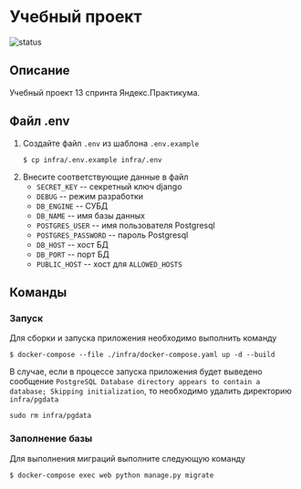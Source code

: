 # Учебный проект
![status](https://github.com/SPTolkachev/yamdb_final/actions/workflows/yamdb_workflow.yml/badge.svg)

## Описание
Учебный проект 13 спринта Яндекс.Практикума.

## Файл .env
1. Создайте файл `.env` из шаблона `.env.example`
    ```shell
    $ cp infra/.env.example infra/.env
    ```
2. Внесите соответствующие данные в файл
    - `SECRET_KEY` -- секретный ключ django
    - `DEBUG` -- режим разработки
    - `DB_ENGINE` -- СУБД
    - `DB_NAME` -- имя базы данных
    - `POSTGRES_USER` -- имя пользователя Postgresql
    - `POSTGRES_PASSWORD` -- пароль Postgresql
    - `DB_HOST` -- хост БД
    - `DB_PORT` -- порт БД
    - `PUBLIC_HOST` -- хост для `ALLOWED_HOSTS`

## Команды
### Запуск
Для сборки и запуска приложения необходимо выполнить команду
```shell
$ docker-compose --file ./infra/docker-compose.yaml up -d --build
```
В случае, если в процессе запуска приложения будет выведено сообщение
`PostgreSQL Database directory appears to contain a database; Skipping initialization`,
то необходимо удалить директорию `infra/pgdata`
```shell
sudo rm infra/pgdata
```

### Заполнение базы
Для выполнения миграций выполните следующую команду
```shell
$ docker-compose exec web python manage.py migrate
```
